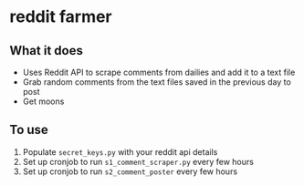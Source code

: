 # reddit farmer
 
## What it does

- Uses Reddit API to scrape comments from dailies and add it to a text file
- Grab random comments from the text files saved in the previous day to post
- Get moons
 
## To use
1. Populate ```secret_keys.py``` with your reddit api details
2. Set up cronjob to run ```s1_comment_scraper.py``` every few hours
3. Set up cronjob to run ```s2_comment_poster``` every few hours
 